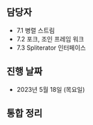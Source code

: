 ## 담당자

- 7.1 병렬 스트림
- 7.2 포크, 조인 프레임 워크
- 7.3 Spliterator 인터페이스
## 진행 날짜
- 2023년 5월 18일 (목요일)

## 통합 정리